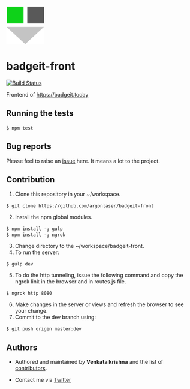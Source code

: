 ![logo](https://raw.githubusercontent.com/argonlaser/badgeit-front/master/public/img/logo_100x100.png)

# badgeit-front
[![Build Status](https://semaphoreci.com/api/v1/argonlaser/badgeit-front/branches/master/badge.svg)](https://semaphoreci.com/argonlaser/badgeit-front)

Frontend of https://badgeit.today


## Running the tests
```
$ npm test
```

## Bug reports
Please feel to raise an [issue](https://github.com/argonlaser/badgeit-front/issues) here. It means a lot to the project.

## Contribution 

1. Clone this repository in your ~/workspace.
```
$ git clone https://github.com/argonlaser/badgeit-front
```
2. Install the npm global modules.
```
$ npm install -g gulp
$ npm install -g ngrok
```
3. Change directory to the ~/workspace/badgeit-front.
4. To run the server:
```
$ gulp dev
```
5. To do the http tunneling, issue the following command and copy the ngrok link in the browser and in routes.js file.
```
$ ngrok http 8080
```
6. Make changes in the server or views and refresh the browser to see your change.
7. Commit to the dev branch using:
```
$ git push origin master:dev
```

## Authors

* Authored and maintained by **Venkata krishna** and the list of [contributors](https://github.com/argonlaser/badgeit-front/contributors).

* Contact me via [Twitter](https://twitter.com/argon_laser)




